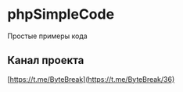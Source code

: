 # phpSimpleCode
Простые примеры кода

## Канал проекта
[https://t.me/ByteBreak](https://t.me/ByteBreak/36)

